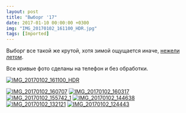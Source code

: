 ```yaml
---
layout: post
title: "Выборг '17"
date: 2017-01-10 00:00:00 +0300
img: "IMG_20170102_161100_HDR.jpg"
tags: [Imported]
---
```


Выборг все такой же крутой, хотя зимой ощущается иначе, [нежели летом](https://blog.alexeyev.me/2016/01/vyborg/ "Выборг ’14"). 

Все кривые фото сделаны на телефон и без обработки. 

[![IMG_20170102_161100_HDR](/blog/assetsIMG_20170102_161100_HDR.jpg)](/blog/assetsIMG_20170102_161100_HDR.jpg)

[![IMG_20170102_160707](/blog/assetsIMG_20170102_160707.jpg)](/blog/assetsIMG_20170102_160707.jpg) [![IMG_20170102_160317](/blog/assetsIMG_20170102_160317.jpg)](/blog/assetsIMG_20170102_160317.jpg) [![IMG_20170102_155742_1](/blog/assetsIMG_20170102_155742_1.jpg)](/blog/assetsIMG_20170102_155742_1.jpg) [![IMG_20170102_144638](/blog/assetsIMG_20170102_144638.jpg)](/blog/assetsIMG_20170102_144638.jpg) [![IMG_20170102_132121](/blog/assetsIMG_20170102_132121.jpg)](/blog/assetsIMG_20170102_132121.jpg) [![IMG_20170102_124443](/blog/assetsIMG_20170102_124443.jpg)](/blog/assetsIMG_20170102_124443.jpg)
